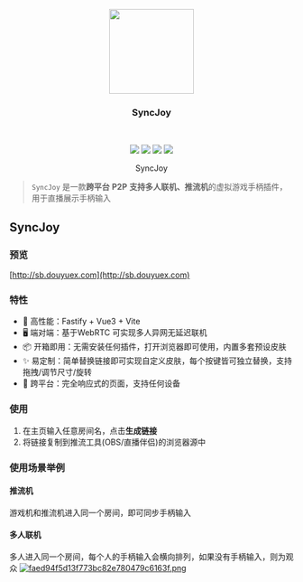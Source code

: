 <p align="center">
    <a href="https://github.com/qianjiachun/syncjoy">
        <img src="https://s1.imagehub.cc/images/2024/01/25/da26ddf3f589bf03f139a59c413e3aab.png" width="150" height="150" />
    </a>
    <h3 align="center">SyncJoy</h3>
    <br>
    <p align="center">
        <a href="https://github.com/qianjiachun/syncjoy"><img src="https://img.shields.io/github/languages/code-size/qianjiachun/syncjoy?color=blueviolet"></a>
        <a href="https://github.com/qianjiachun/syncjoy"><img src="https://img.shields.io/github/stars/qianjiachun/syncjoy?color=green"></a>
        <a href="https://github.com/qianjiachun/syncjoy"><img src="https://img.shields.io/github/commit-activity/m/qianjiachun/syncjoy?color=9cf"></a>
        <a href="https://github.com/qianjiachun/syncjoy"><img src="https://img.shields.io/badge/license-MIT-blue.svg"></a>
    </p>
    <p align="center">
       SyncJoy<br>
    </p>
</p>

> `SyncJoy` 是一款**跨平台** **P2P** **支持多人联机、推流机**的虚拟游戏手柄插件，用于直播展示手柄输入
## SyncJoy

### 预览
[http://sb.douyuex.com](http://sb.douyuex.com)

### 特性
- 🚀 高性能：Fastify + Vue3 + Vite
- 🖥️ 端对端：基于WebRTC 可实现多人异网无延迟联机
- 📦 开箱即用：无需安装任何插件，打开浏览器即可使用，内置多套预设皮肤
- ✨ 易定制：简单替换链接即可实现自定义皮肤，每个按键皆可独立替换，支持拖拽/调节尺寸/旋转
- 📱 跨平台：完全响应式的页面，支持任何设备

### 使用
1. 在主页输入任意房间名，点击**生成链接**
2. 将链接复制到推流工具(OBS/直播伴侣)的浏览器源中

### 使用场景举例
#### 推流机
游戏机和推流机进入同一个房间，即可同步手柄输入

#### 多人联机
多人进入同一个房间，每个人的手柄输入会横向排列，如果没有手柄输入，则为观众
[![faed94f5d13f773bc82e780479c6163f.png](https://s1.imagehub.cc/images/2024/01/25/faed94f5d13f773bc82e780479c6163f.png)](https://www.imagehub.cc/image/1uD2RJ)